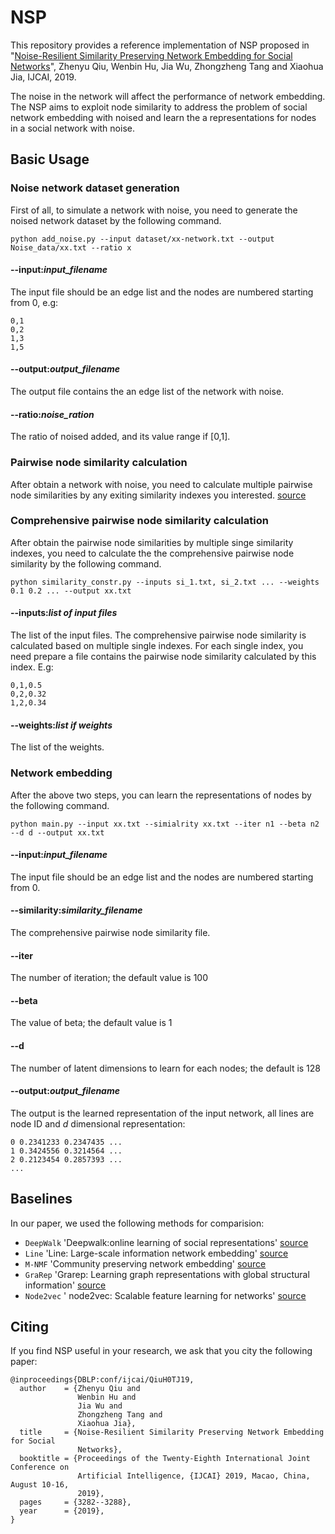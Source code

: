 # NSP
This repository provides a reference implementation of NSP proposed in "[Noise-Resilient Similarity Preserving 
Network Embedding for Social Networks](https://www.ijcai.org/Proceedings/2019/0455.pdf)",
Zhenyu Qiu, Wenbin Hu, Jia Wu, Zhongzheng Tang and Xiaohua Jia, IJCAI, 2019.

The noise in the network will affect the performance of network embedding. 
The NSP aims to exploit node similarity to address the problem of social network
embedding with noised and learn the a representations for nodes in a social network with noise.

## Basic Usage

### Noise network dataset generation
First of all, to simulate a network with noise, you need to generate the 
noised network dataset by the following command. 

`python add_noise.py --input dataset/xx-network.txt --output Noise_data/xx.txt --ratio x`

#### --input:*input_filename*
The input file should be an edge list and the nodes are numbered starting 
from 0, e.g:
```
0,1
0,2
1,3
1,5
```
#### --output:*output_filename*
The output file contains the an edge list of the network with noise.  

#### --ratio:*noise_ration*
The ratio of noised added, and its value range if [0,1].

### Pairwise node similarity calculation
After obtain a network with noise, you need to calculate multiple pairwise node similarities
by any exiting similarity indexes you interested. [source](https://github.com/CodeZWT/Link-Prediction)

### Comprehensive pairwise node similarity calculation
After obtain the pairwise node similarities by multiple singe similarity indexes,
you need to calculate the the comprehensive pairwise node similarity by the following command.

`python similarity_constr.py --inputs si_1.txt, si_2.txt ... --weights 0.1 0.2 ... --output xx.txt`

#### --inputs:*list of input files*
The list of the input files. The comprehensive pairwise node similarity is calculated 
based on multiple single indexes. For each single index, you need prepare a file contains the 
pairwise node similarity calculated by this index. E.g:
```
0,1,0.5
0,2,0.32
1,2,0.34
```
#### --weights:*list if weights*
The list of the weights. 
### Network embedding
After the above two steps, you can learn the representations of nodes by the following command.

`python main.py --input xx.txt --simialrity xx.txt --iter n1 --beta n2 --d d --output xx.txt`

#### --input:*input_filename*
The input file should be an edge list and the nodes are numbered starting 
from 0.

#### --similarity:*similarity_filename*
The comprehensive pairwise node similarity file.

#### --iter
The number of iteration; the default value is 100

#### --beta
The value of beta; the default value is 1

#### --d
The number of latent dimensions to learn for each nodes; the default is 128

#### --output:*output_filename*
The output is the learned representation of the input network, all lines are
node ID and *d* dimensional representation:
```
0 0.2341233 0.2347435 ...
1 0.3424556 0.3214564 ...
2 0.2123454 0.2857393 ...
...
```

## Baselines
In our paper, we used the following methods for comparision:
* `DeepWalk` 'Deepwalk:online learning of social representations' [source](https://github.com/phanein/deepwalk.git)
* `Line` 'Line: Large-scale information network embedding' [source](https://github.com/thunlp/OpenNE.git)
* `M-NMF` 'Community preserving network embedding' [source](https://github.com/benedekrozemberczki/M-NMF.git)
* `GraRep` 'Grarep: Learning graph representations with global structural information' [source](https://github.com/thunlp/OpenNE.git)
* `Node2vec` ' node2vec: Scalable feature learning for networks' [source](https://github.com/aditya-grover/node2vec.git)


## Citing
If you find NSP useful in your research, we ask that you city the following paper:
```
@inproceedings{DBLP:conf/ijcai/QiuH0TJ19,
  author    = {Zhenyu Qiu and
               Wenbin Hu and
               Jia Wu and
               Zhongzheng Tang and
               Xiaohua Jia},
  title     = {Noise-Resilient Similarity Preserving Network Embedding for Social
               Networks},
  booktitle = {Proceedings of the Twenty-Eighth International Joint Conference on
               Artificial Intelligence, {IJCAI} 2019, Macao, China, August 10-16,
               2019},
  pages     = {3282--3288},
  year      = {2019},
}

```